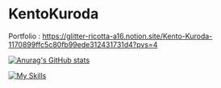 # KentoKuroda
Portfolio : https://glitter-ricotta-a16.notion.site/Kento-Kuroda-1170899ffc5c80fb99ede312431731d4?pvs=4

[![Anurag's GitHub stats](https://github-readme-stats.vercel.app/api?username=KurodaKento0505)](https://github.com/anuraghazra/github-readme-stats)

[![My Skills](https://skillicons.dev/icons?i=py,cs,c,js,latex,git,github,docker,anaconda,unity,figma)](https://skillicons.dev)
